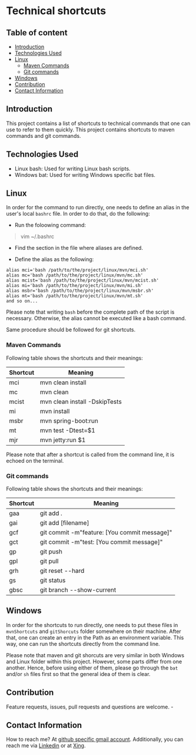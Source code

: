 # Technical shortcuts

## Table of content
- [Introduction](#introduction)
- [Technologies Used](#technologies-used)
- [Linux](#linux)
  - [Maven Commands](#maven-commands)
  - [Git commands](#git-commands)
- [Windows](#windows)  
- [Contribution](#contribution)
- [Contact Information](#contact-information)

## Introduction

This project contains a list of shortcuts to technical commands that one can use to refer to them quickly. This project contains shortcuts to maven commands and git commands. 

## Technologies Used

- Linux bash: Used for writing Linux bash scripts.
- Windows bat: Used for writing Windows specific bat files.

## Linux
In order for the command to run directly, one needs to define an alias in the user's local `bashrc` file. In order to do that, do the following:

- Run the foloowing command:
> vim ~/.bashrc

- Find the section in the file where aliases are defined.

- Define the alias as the following:
```
alias mci='bash /path/to/the/project/linux/mvn/mci.sh'
alias mc='bash /path/to/the/project/linux/mvn/mc.sh'
alias mcist='bash /path/to/the/project/linux/mvn/mcist.sh'
alias mi='bash /path/to/the/project/linux/mvn/mi.sh'
alias msbr='bash /path/to/the/project/linux/mvn/msbr.sh'
alias mt='bash /path/to/the/project/linux/mvn/mt.sh'
and so on...

```
Please note that writing `bash` before the complete path of the script is necessary. Otherwise, the alias cannot be executed like a bash command. 

Same procedure should be followed for git shortcuts.

### Maven Commands
Following table shows the shortcuts and their meanings:

|Shortcut|Meaning|
| --- | --- |
|mci|mvn clean install|
|mc|mvn clean|
|mcist|mvn clean install -DskipTests|
|mi|mvn install|
|msbr|mvn spring-boot:run|
|mt|mvn test -Dtest=$1|
|mjr|mvn jetty:run $1|

Please note that after a shortcut is called from the command line, it is echoed on the terminal.
### Git commands

Following table shows the shortcuts and their meanings:

|Shortcut|Meaning|
| --- | --- |
|gaa|git add .|
|gai|git add [filename]|
|gcf|git commit -m"feature: [You commit message]"|
|gct|git commit -m"test: [You commit message]"|
|gp|git push|
|gpl|git pull|
|grh|git reset --hard|
|gs|git status|
|gbsc|git branch --show-current|



## Windows
In order for the shortcuts to run directly, one needs to put these files in `mvnShortcuts` and `gitShorcuts` folder somewhere on their machine. After that, one can create an entry in the Path as an environment variable. This way, one can run the shortcuts directly from the command line. 

Please note that maven and git shorcuts are very similar in both Windows and Linux folder within this project. However, some parts differ from one another. Hence, before using either of them, please go through the `bat` and/or `sh` files first so that the general idea of them is clear. 

## Contribution

Feature requests, issues, pull requests and questions are welcome. -


## Contact Information

How to reach me? At [github specific gmail account](mailto:syedumerahmedcode@gmail.com?subject=[GitHub]%20Hello%20from%20Github). Additionally, you can reach me via [Linkedin](https://www.linkedin.com/in/syed-umer-ahmed-a346a746/) or at [Xing](https://www.xing.com/profile/SyedUmer_Ahmed/cv).



